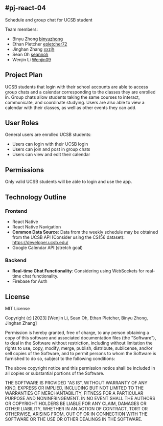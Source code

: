 #pj-react-04 
-----
Schedule and group chat for UCSB student

Team members: 
* Binyu Zhong 
  [binyuzhong](<https://github.com/binyuzhong>)
* Ethan Pletcher
  [epletcher72](<https://github.com/epletcher72>)
* Jinghan Zhang
  [xxzjh](<https://github.com/xxzjh>)
* Sean Oh
  [seannoh](<https://github.com/seannoh>)
* Wenjin Li
  [Wenjin09](<https://github.com/Wenjin09>)

## Project Plan

UCSB students that login with their school accounts are able to access group chats and a calendar corresponding to the classes they are enrolled in. Group chats allow students taking the same courses to interact, communicate, and coordinate studying. Users are also able to view a calendar with their classes, as well as other events they can add.

## User Roles

General users are enrolled UCSB students:
- Users can login with their UCSB login
- Users can join and post in group chats
- Users can view and edit their calendar

## Permissions

Only valid UCSB students will be able to login and use the app.

## Technology Outline

### Frontend
- React Native
- React Native Navigation
- **Common Data Source**: Data from the weekly schedule may be obtained from the UCSB API (Consider using the CS156 dataset): https://developer.ucsb.edu/
- Google Calendar API (stretch goal)


### Backend
- **Real-time Chat Functionality**: Considering using WebSockets for real-time chat functionality.
- Firebase for Auth

## License
MIT License

Copyright (c) [2023] [Wenjin Li, Sean Oh, Ethan Pletcher, Binyu Zhong, Jinghan Zhang]

Permission is hereby granted, free of charge, to any person obtaining a copy
of this software and associated documentation files (the "Software"), to deal
in the Software without restriction, including without limitation the rights
to use, copy, modify, merge, publish, distribute, sublicense, and/or sell
copies of the Software, and to permit persons to whom the Software is
furnished to do so, subject to the following conditions:

The above copyright notice and this permission notice shall be included in all
copies or substantial portions of the Software.

THE SOFTWARE IS PROVIDED "AS IS", WITHOUT WARRANTY OF ANY KIND, EXPRESS OR
IMPLIED, INCLUDING BUT NOT LIMITED TO THE WARRANTIES OF MERCHANTABILITY,
FITNESS FOR A PARTICULAR PURPOSE AND NONINFRINGEMENT. IN NO EVENT SHALL THE
AUTHORS OR COPYRIGHT HOLDERS BE LIABLE FOR ANY CLAIM, DAMAGES OR OTHER
LIABILITY, WHETHER IN AN ACTION OF CONTRACT, TORT OR OTHERWISE, ARISING FROM,
OUT OF OR IN CONNECTION WITH THE SOFTWARE OR THE USE OR OTHER DEALINGS IN THE
SOFTWARE.